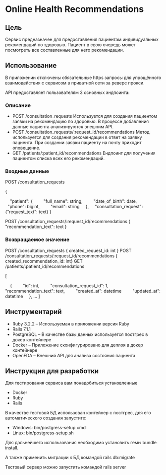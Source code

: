 # Online Health Recommendations
## Цель

Сервис предназначен для предоставления пациентам индивидуальных рекомендаций по здоровью. Пациент в свою очередь может посмотреть все составленные для него рекомендации.

## Использование

В приложении отключены обязательные https запросы для упрощённого взаимодействия с сервисом в приватной сети за реверс прокси.

API предоставляет пользователям 3 основных эндпоинта:

### Описание

- POST /consultation_requests Используется для создания пациентом заявки на рекомендацию по здоровью. В процессе добавления данные пациента анализируются внешним API.
- POST /consultation_requests/:request_id/recommendations Метод используется для создания рекомендации в ответ на заявку пациента. При создании заявки пациенту на почту приходит оповещение.
- GET /patients/:patient_id/recommendations Ендпоинт для получения пациентом списка всех его рекомендаций.

### Входные данные

POST /consultation_requests

{

    "patient": {
        "full_name": string,
        "date_of_birth": date,
        "phone": bigint,
        "email": string
    },
    "consultation_request": {"request_text": text}
}

POST /consultation_requests/:request_id/recommendations
{
    "recommendation_text": text
}

### Возвращаемое значение

POST /consultation_requests { created_request_id: int }
POST /consultation_requests/:request_id/recommendations
{ created_recommendation_id: int}
GET /patients/:patient_id/recommendations

[

    {
        "id": int,
        "consultation_request_id": 1,
        "recommendation_text": text,
        "created_at": datetime
        "updated_at": datetime
    }, …
]

## Инструментарий

- Ruby 3.2.2 – Используемая в приложении версия Ruby
- Rails 7.1.1
- PostgreSQL – В качестве базы данных используется постгрес в докер контейнере
- Docker – Приложение сконфигурировано для деплоя в докер контейнере
- OpenFDA – Внешний API для анализа состояния пациента

## Инструкция для разработки

Для тестирования сервиса вам понадобиться установленные

- Docker
- Ruby
- Rails

В качестве тестовой БД использован контейнер с постгрес, для его автоматического создания запустите:

- Windows: bin/postgress-setup.cmd
- Linux: bin/postgress-setup.sh

Для дальнейшего использования необходимо установить гемы bundle install.

А также применить миграции к БД командой rails db:migrate

Тестовый сервер можно запустить командой rails server

